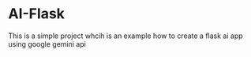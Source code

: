 # AI-Flask
This is a simple project whcih is an example how to create a flask ai app using google gemini api
